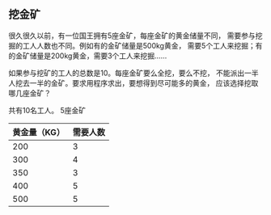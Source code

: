## 挖金矿
很久很久以前，有一位国王拥有5座金矿，每座金矿的黄金储量不同，
需要参与挖掘的工人人数也不同。例如有的金矿储量是500kg黄金，
需要5个工人来挖掘；有的金矿储量是200kg黄金，需要3个工人来挖掘……

如果参与挖矿的工人的总数是10。每座金矿要么全挖，要么不挖，
不能派出一半人挖去一半的金矿。要求用程序求出，要想得到尽可能多的黄金，
应该选择挖取哪几座金矿？

共有10名工人。
5座金矿

黄金量（KG） | 需要人数 
--- | ---
200 | 3
300 | 4
350 | 3
400 | 5
500 | 5
